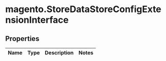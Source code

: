 # magento.StoreDataStoreConfigExtensionInterface

## Properties
Name | Type | Description | Notes
------------ | ------------- | ------------- | -------------


